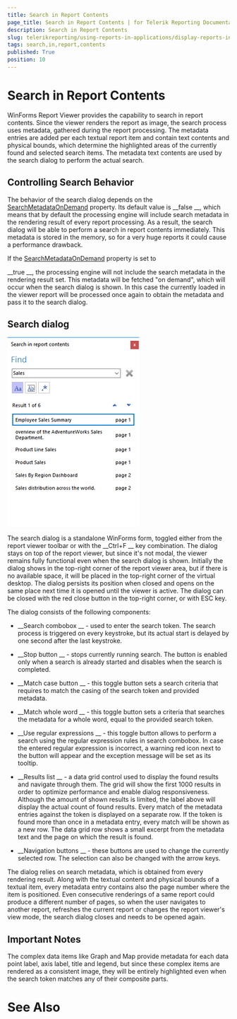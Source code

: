 ```yaml
---
title: Search in Report Contents
page_title: Search in Report Contents | for Telerik Reporting Documentation
description: Search in Report Contents
slug: telerikreporting/using-reports-in-applications/display-reports-in-applications/windows-forms-application/search-in-report-contents
tags: search,in,report,contents
published: True
position: 10
---
```


# Search in Report Contents



WinForms Report Viewer provides the capability to search in report contents. Since the viewer renders the report as image, the search process uses metadata,
        gathered during the report processing. The metadata entries are added per each textual report item and contain text contents and physical bounds, which determine
        the highlighted areas of the currently found and selected search items. The metadata text contents are used by the search dialog to perform the actual search.
      


## Controlling Search Behavior

The behavior of the search dialog depends on the 
[SearchMetadataOnDemand](/reporting/api/Telerik.ReportViewer.WinForms#Telerik_ReportViewer_WinForms_SearchMetadataOnDemand)
 property.
          Its default value is 
__false
__, which means that by default the processing engine will include search metadata in the rendering result of every
          report processing. As a result, the search dialog will be able to perform a search in report contents immediately. 
          This metadata is stored in the memory, so for a very huge reports it could cause a performance drawback.
        


If the 
[SearchMetadataOnDemand](/reporting/api/Telerik.ReportViewer.WinForms#Telerik_ReportViewer_WinForms_SearchMetadataOnDemand)
 property is set to
          
__true
__, the processing engine will not include the search metadata in the rendering result set. This metadata will be fetched "on demand",
          which will occur when the search dialog is shown. In this case the currently loaded in the viewer report will be processed once again to obtain the metadata and pass it
          to the search dialog.
        


## Search dialog  
  ![winforms-viewer-search-dialog](images/winforms-viewer-search-dialog.png)

The search dialog is a standalone WinForms form, toggled either from the report viewer toolbar or with the 
__Ctrl+F
__ key combination.
          The dialog stays on top of the report viewer, but since it's not modal, the viewer remains fully functional even when the search dialog is shown. 
          Initially the dialog shows in the top-right corner of the report viewer area, but if there is no available space, it will be placed in the top-right corner of the virtual desktop.
          The dialog persists its position when closed and opens on the same place next time it is opened until the viewer is active. The dialog can be closed with the red close button in the top-right corner, or with ESC key.
        


The dialog consists of the following components:
        


* __Search combobox
__ - used to enter the search token. The search process is triggered on every keystroke, but its actual start is delayed by one second after the last keystroke.
            


* __Stop button
__ - stops currently running search. The button is enabled only when a search is already started and disables when the search is completed.
            


* __Match case button
__ - this toggle button sets a search criteria that requires to match the casing of the search token and provided metadata.
            


* __Match whole word
__ - this toggle button sets a criteria that searches the metadata for a whole word, equal to the provided search token.
            


* __Use regular expressions
__ - this toggle button allows to perform a search using the regular expression rules in search combobox.
              In case the entered regular expression is incorrect, a warning red icon next to the button will appear and the exception message will be set as its tooltip.
            


* __Results list
__ - a data grid control used to display the found results and navigate through them. The grid will show the first 1000 results in order to optimize performance and enable dialog responsiveness. Although the amount of shown results is limited, the label above will display the actual count of found results. Every match of the metadata entries against the token is displayed on a separate row. If the token is found more than once in a metadata entry, every match will be shown as a new row. The data grid row shows a small excerpt from the metadata text and the page on which the result is found.
            


* __Navigation buttons
__ - these buttons are used to change the currently selected row. The selection can also be changed with the arrow keys.
            


The dialog relies on search metadata, which is obtained from every rendering result. Along with the textual content and physical bounds of a textual item,
          every metadata entry contains also the page number where the item is positioned. Even consecutive renderings of a same report could produce a different number of pages,
          so when the user navigates to another report, refreshes the current report or changes the report viewer's view mode, the search dialog closes and needs to be opened again.
        


## Important Notes

The complex data items like Graph and Map provide metadata for each data point label, axis label, title and legend, but since these complex items are rendered 
        as a consistent image, they will be entirely highlighted even when the search token matches any of their composite parts.


# See Also

